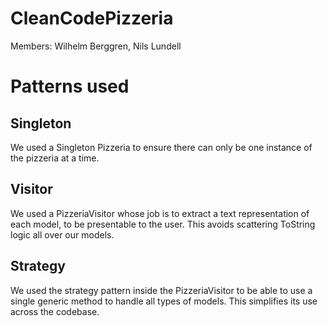 # CleanCodePizzeria
Members: Wilhelm Berggren, Nils Lundell

# Patterns used
## Singleton
We used a Singleton Pizzeria to ensure there can only be one instance of the pizzeria at a time.

## Visitor
We used a PizzeriaVisitor whose job is to extract a text representation of each model, to be presentable to the user. This avoids scattering ToString logic all over our models.

## Strategy
We used the strategy pattern inside the PizzeriaVisitor to be able to use a single generic method to handle all types of models. This simplifies its use across the codebase.